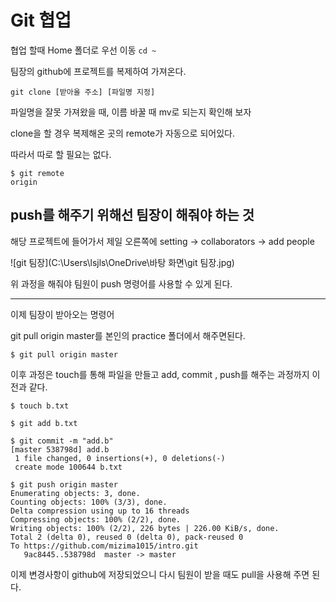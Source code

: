 # Git 협업

협업 할때 Home 폴더로 우선 이동 `cd ~`

팀장의 github에 프로젝트를 복제하여 가져온다.

```
git clone [받아올 주소] [파일명 지정]
```

파일명을 잘못 가져왔을 때, 이름 바꿀 때 mv로 되는지 확인해 보자



clone을 할 경우 복제해온 곳의 remote가 자동으로 되어있다.

따라서 따로 할 필요는 없다.

```
$ git remote
origin
```



## push를 해주기 위해선 팀장이 해줘야 하는 것

 해당 프로젝트에 들어가서 제일 오른쪽에 setting -> collaborators -> add people

![git 팀장](C:\Users\lsjls\OneDrive\바탕 화면\git 팀장.jpg)

위 과정을 해줘야 팀원이 push 명령어를 사용할 수 있게 된다.



---

이제 팀장이 받아오는 명령어

git pull origin master를 본인의 practice 폴더에서 해주면된다.

```
$ git pull origin master
```

이후 과정은 touch를 통해 파일을 만들고 add, commit , push를 해주는 과정까지 이전과 같다.

```
$ touch b.txt

$ git add b.txt

$ git commit -m "add.b"
[master 538798d] add.b
 1 file changed, 0 insertions(+), 0 deletions(-)
 create mode 100644 b.txt
 
$ git push origin master
Enumerating objects: 3, done.
Counting objects: 100% (3/3), done.
Delta compression using up to 16 threads
Compressing objects: 100% (2/2), done.
Writing objects: 100% (2/2), 226 bytes | 226.00 KiB/s, done.
Total 2 (delta 0), reused 0 (delta 0), pack-reused 0
To https://github.com/mizima1015/intro.git
   9ac8445..538798d  master -> master
```

이제 변경사항이 github에 저장되었으니 다시 팀원이 받을 때도 pull을 사용해 주면 된다.